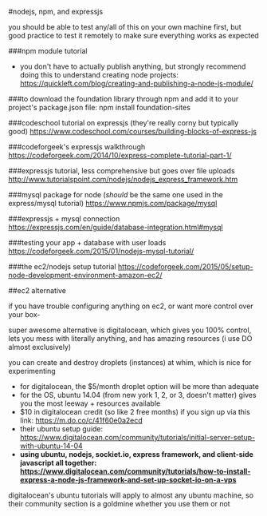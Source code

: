 #nodejs, npm, and expressjs

you should be able to test any/all of this on your own machine first, but good practice to test it remotely to make sure everything works as expected

###npm module tutorial
- you don't have to actually publish anything, but strongly recommend doing this to understand creating node projects:
https://quickleft.com/blog/creating-and-publishing-a-node-js-module/

###to download the foundation library through npm and add it to your project's package.json file:
npm install foundation-sites

###codeschool tutorial on expressjs (they're really corny but typically good)
https://www.codeschool.com/courses/building-blocks-of-express-js

###codeforgeek's expressjs walkthrough
https://codeforgeek.com/2014/10/express-complete-tutorial-part-1/

###expressjs tutorial, less comprehensive but goes over file uploads
http://www.tutorialspoint.com/nodejs/nodejs_express_framework.htm

###mysql package for node (*should* be the same one used in the express/mysql tutorial)
https://www.npmjs.com/package/mysql

###expressjs + mysql connection
https://expressjs.com/en/guide/database-integration.html#mysql

###testing your app + database with user loads
https://codeforgeek.com/2015/01/nodejs-mysql-tutorial/

###the ec2/nodejs setup tutorial
https://codeforgeek.com/2015/05/setup-node-development-environment-amazon-ec2/

##ec2 alternative

if you have trouble configuring anything on ec2, or want more control over your box-

super awesome alternative is digitalocean, which gives you 100% control, lets you mess with literally anything, and has amazing resources (i use DO almost exclusively)

you can create and destroy droplets (instances) at whim, which is nice for experimenting

- for digitalocean, the $5/month droplet option will be more than adequate
- for the OS, ubuntu 14.04 (from new york 1, 2, or 3, doesn't matter) gives you the most leeway + resources available
- $10 in digitalocean credit (so like 2 free months) if you sign up via this link: https://m.do.co/c/41f60e0a2ecd
- their ubuntu setup guide: https://www.digitalocean.com/community/tutorials/initial-server-setup-with-ubuntu-14-04
- **using ubuntu, nodejs, sockiet.io, express framework, and client-side javascript all together: https://www.digitalocean.com/community/tutorials/how-to-install-express-a-node-js-framework-and-set-up-socket-io-on-a-vps**

digitalocean's ubuntu tutorials will apply to almost any ubuntu machine, so their community section is a goldmine whether you use them or not
